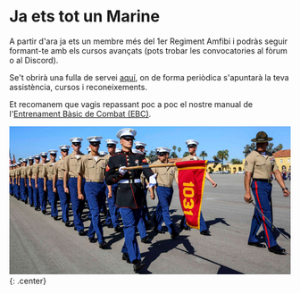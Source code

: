 # Ja ets tot un Marine

A partir d'ara ja ets un membre més del 1er Regiment Amfibi i podràs seguir formant-te amb els cursos avançats (pots trobar les convocatories al fòrum o al Discord).

Se't obrirà una fulla de servei [aquí](http://cavallersdelcel.cat/forums/forums/membres.171/), on de forma periòdica s'apuntarà la teva assistència, cursos i reconeixements.

Et recomanem que vagis repassant poc a poc el nostre manual de l'[Entrenament Bàsic de Combat (EBC)](http://arma.cavallersdelcel.cat/ebc/).

![image](_imatges/marines.jpg){: .center}
